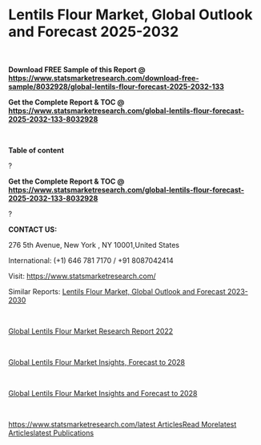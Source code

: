 <h1>Lentils Flour Market, Global Outlook and Forecast 2025-2032</h1><br/><p><strong>Download FREE Sample of this Report @ <a href="https://www.statsmarketresearch.com/download-free-sample/8032928/global-lentils-flour-forecast-2025-2032-133">https://www.statsmarketresearch.com/download-free-sample/8032928/global-lentils-flour-forecast-2025-2032-133</a></strong></p>
 
 
 
 <div><b>Get the Complete Report & TOC @ <a href="https://www.statsmarketresearch.com/global-lentils-flour-forecast-2025-2032-133-8032928">https://www.statsmarketresearch.com/global-lentils-flour-forecast-2025-2032-133-8032928</a></b></div>
 
 
 
 <p><br />
 
 <b>Table of content</b></p>
 
 
 
 <p>? </p>
 
 
 
 <div><b>Get the Complete Report & TOC @ <a href="https://www.statsmarketresearch.com/global-lentils-flour-forecast-2025-2032-133-8032928">https://www.statsmarketresearch.com/global-lentils-flour-forecast-2025-2032-133-8032928</a></b></div>
 
 
 
 <p>? </p>
 
 
 
 <p><b>CONTACT US:</b><br />
 
 276 5th Avenue, New York , NY 10001,United States<br />
 
 International: (+1) 646 781 7170 / +91 8087042414<br />
 
 Visit: <a href="https://www.statsmarketresearch.com/">https://www.statsmarketresearch.com/</a><br />
 
 Similar Reports: <a href="https://www.statsmarketresearch.com/global-lentils-flour-forecast-2025-2032-133-8032928">Lentils Flour Market, Global Outlook and Forecast 2023-2030</a><br />
 
 <br />
 
 <a href="https://www.statsmarketresearch.com/global-lentils-flour-forecast-2025-2032-133-8032928">Global Lentils Flour Market Research Report 2022</a><br />
 
 <br />
 
 <a href="https://www.statsmarketresearch.com/global-lentils-flour-forecast-2025-2032-133-8032928">Global Lentils Flour Market Insights, Forecast to 2028</a><br />
 
 <br />
 
 <a href="https://www.statsmarketresearch.com/global-lentils-flour-forecast-2025-2032-133-8032928">Global Lentils Flour Market Insights and Forecast to 2028</a><br />
 
 <br />
 
 <a href="https://gyeongbokgung.com">https://www.statsmarketresearch.com/</a><a href="https://hallyeomaritime.com">latest Articles</a><a href="https://jingwansa.com">Read More</a><a href="https://nguoiviet.jp/">latest Articles</a><a href="https://www.intelmarketresearch.com/">latest Publications</a></p>